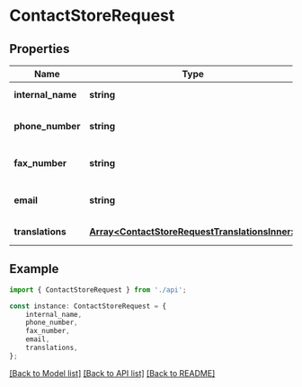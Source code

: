 # ContactStoreRequest


## Properties

Name | Type | Description | Notes
------------ | ------------- | ------------- | -------------
**internal_name** | **string** |  | [default to undefined]
**phone_number** | **string** |  | [optional] [default to undefined]
**fax_number** | **string** |  | [optional] [default to undefined]
**email** | **string** |  | [optional] [default to undefined]
**translations** | [**Array&lt;ContactStoreRequestTranslationsInner&gt;**](ContactStoreRequestTranslationsInner.md) |  | [default to undefined]

## Example

```typescript
import { ContactStoreRequest } from './api';

const instance: ContactStoreRequest = {
    internal_name,
    phone_number,
    fax_number,
    email,
    translations,
};
```

[[Back to Model list]](../README.md#documentation-for-models) [[Back to API list]](../README.md#documentation-for-api-endpoints) [[Back to README]](../README.md)
